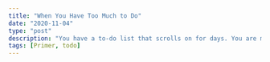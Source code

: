 ```yaml
---
title: "When You Have Too Much to Do"
date: "2020-11-04"
type: "post"
description: "You have a to-do list that scrolls on for days. You are managing multiple projects, getting lots of email and messages on different messaging systems, managing finances and personal health habits and so much more."
tags: [Primer, todo]
---
```


